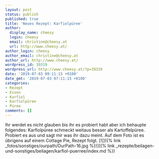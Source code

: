 ```yaml
---
layout: post
status: publish
published: true
title: 'Neues Rezept: Karfiolpüree'
author:
  display_name: cheesy
  login: cheesy
  email: christine@cheesy.at
  url: http://www.cheesy.at/
author_login: cheesy
author_email: christine@cheesy.at
author_url: http://www.cheesy.at/
wordpress_id: 39319
wordpress_url: http://www.cheesy.at/?p=39319
date: '2019-07-03 09:11:15 +0100'
date_gmt: '2019-07-03 07:11:15 +0100'
categories:
- Rezept
- Essen
- Karfiol
- Karfiolpüree
- Püree
comments: []
---
```

Ihr werdet es nicht glauben bis ihr es probiert habt aber ich behaupte folgendes: Karfiolpüree schmeckt weitaus besser als Kartoffelpüree. Probiert es aus und sagt mir was ihr dazu meint. Auf dem Foto ist es übrigens auf einem Cottage Pie, Rezept folgt.
[![]({% link _fotos/sonstiges/ourpath/OurPath-16.jpg %})]({% link _rezepte/beilagen-und-sonstiges/beilagen/karfiol-puerree/index.md %})
